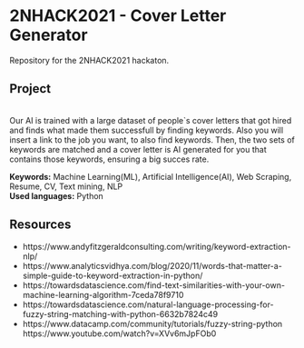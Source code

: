 # 2NHACK2021 - Cover Letter Generator

Repository for the 2NHACK2021 hackaton.

<h2>Project</h2><br>
Our AI is trained with a large dataset of people`s cover letters that got hired and finds what made them successfull by finding keywords.
Also you will insert a link to the job you want, to also find keywords.
Then, the two sets of keywords are matched and a cover letter is AI generated for you that contains those keywords, ensuring a big succes rate.

<b>Keywords:</b> Machine Learning(ML), Artificial Intelligence(AI), Web Scraping, Resume, CV, Text mining, NLP<br>
<b>Used languages:</b> Python


<h2>Resources</h2>
<ul>
  <li>https://www.andyfitzgeraldconsulting.com/writing/keyword-extraction-nlp/</li>
  <li>https://www.analyticsvidhya.com/blog/2020/11/words-that-matter-a-simple-guide-to-keyword-extraction-in-python/</li>
  <li>https://towardsdatascience.com/find-text-similarities-with-your-own-machine-learning-algorithm-7ceda78f9710</li>
  <li>https://towardsdatascience.com/natural-language-processing-for-fuzzy-string-matching-with-python-6632b7824c49</li>
  <li>https://www.datacamp.com/community/tutorials/fuzzy-string-python</li>
  <l1>https://www.youtube.com/watch?v=XVv6mJpFOb0</l1>
 </ul>
